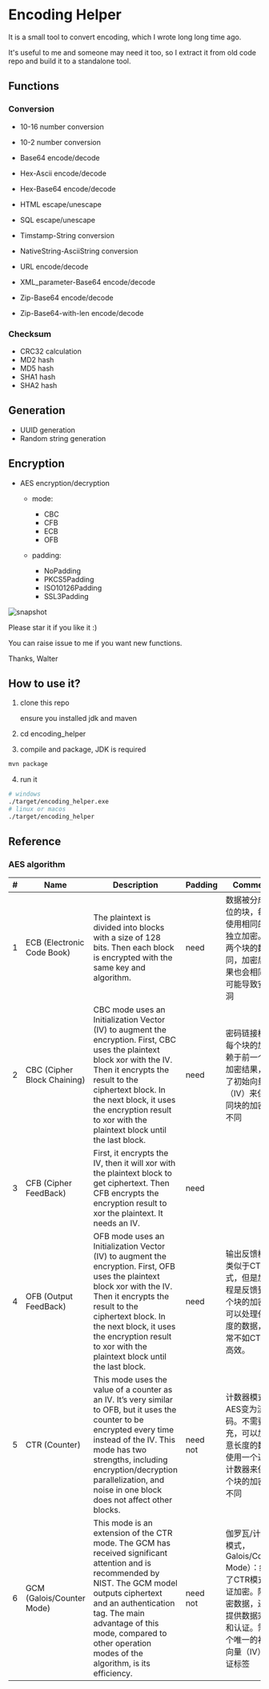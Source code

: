# Encoding Helper

It is a small tool to convert encoding, which I wrote long long time ago.

It's useful to me and someone may need it too, so I extract it from old code repo and build it to a standalone tool.

## Functions

### Conversion

* 10-16 number conversion
* 10-2 number conversion

* Base64 encode/decode
* Hex-Ascii encode/decode
* Hex-Base64 encode/decode
* HTML escape/unescape
* SQL escape/unescape
* Timstamp-String conversion
* NativeString-AsciiString conversion
* URL encode/decode
* XML_parameter-Base64 encode/decode
* Zip-Base64 encode/decode
* Zip-Base64-with-len encode/decode

### Checksum
* CRC32 calculation
* MD2 hash
* MD5 hash
* SHA1 hash
* SHA2 hash

## Generation
* UUID generation
* Random string generation

## Encryption

* AES encryption/decryption

    - mode:
        - CBC
        - CFB
        - ECB
        - OFB

    - padding:
        - NoPadding
        - PKCS5Padding
        - ISO10126Padding
        - SSL3Padding


![snapshot](snapshot.png)

Please star it if you like it :)

You can raise issue to me if you want new functions.

Thanks,
Walter

## How to use it?

1. clone this repo

   ensure you installed jdk and maven

2. cd encoding_helper

3. compile and package, JDK is required

```sh
mvn package
```

4. run it

```sh
# windows
./target/encoding_helper.exe
# linux or macos
./target/encoding_helper
```

## Reference

### AES algorithm

| # | Name | Description | Padding | Comments|
|---|---|---|---|---|
| 1 | ECB (Electronic Code Book) |  The plaintext is divided into blocks with a size of 128 bits. Then each block is encrypted with the same key and algorithm. | need | 数据被分成128位的块，每个块使用相同的密钥独立加密。如果两个块的数据相同，加密后的结果也会相同，这可能导致安全漏洞 |
| 2 | CBC (Cipher Block Chaining) | CBC mode uses an Initialization Vector (IV) to augment the encryption. First, CBC uses the plaintext block xor with the IV. Then it encrypts the result to the ciphertext block. In the next block, it uses the encryption result to xor with the plaintext block until the last block. | need | 密码链接模式, 每个块的加密依赖于前一个块的加密结果，引入了初始向量（IV）来保证不同块的加密结果不同 |
| 3 | CFB (Cipher FeedBack) | First, it encrypts the IV, then it will xor with the plaintext block to get ciphertext. Then CFB encrypts the encryption result to xor the plaintext. It needs an IV. | need | |
| 4 | OFB (Output FeedBack) | OFB mode uses an Initialization Vector (IV) to augment the encryption. First, OFB uses the plaintext block xor with the IV. Then it encrypts the result to the ciphertext block. In the next block, it uses the encryption result to xor with the plaintext block until the last block. | need | 输出反馈模式，类似于CTR模式，但是加密过程是反馈到下一个块的加密中。可以处理任意长度的数据，但通常不如CTR模式高效。|
| 5 |CTR (Counter) | This mode uses the value of a counter as an IV. It’s very similar to OFB, but it uses the counter to be encrypted every time instead of the IV. This mode has two strengths, including encryption/decryption parallelization, and noise in one block does not affect other blocks. | need not | 计数器模式, 将AES变为流密码。不需要填充，可以加密任意长度的数据。使用一个递增的计数器来保证每个块的加密结果不同 |
| 6 | GCM (Galois/Counter Mode) | This mode is an extension of the CTR mode. The GCM has received significant attention and is recommended by NIST. The GCM model outputs ciphertext and an authentication tag. The main advantage of this mode, compared to other operation modes of the algorithm, is its efficiency. | need not | 伽罗瓦/计数器模式，Galois/Counter Mode）：结合了CTR模式和认证加密。除了加密数据，还可以提供数据完整性和认证。需要一个唯一的初始化向量（IV）和认证标签 |

